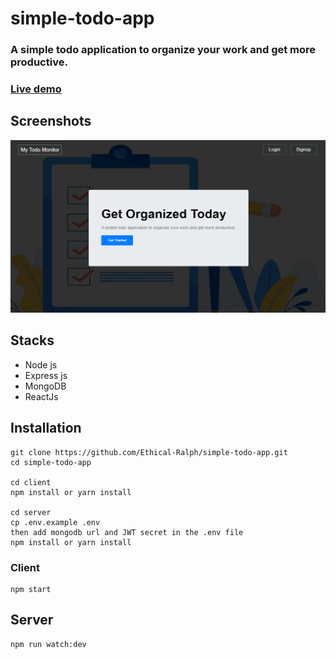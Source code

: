 # simple-todo-app

### A simple todo application to organize your work and get more productive.

### [Live demo](https://mytodomonitor.herokuapp.com/)

## Screenshots

![Thumbnail](./client/src/assets/screenshot.png)

## Stacks

- Node js
- Express js
- MongoDB
- ReactJs

## Installation

```
git clone https://github.com/Ethical-Ralph/simple-todo-app.git
cd simple-todo-app

cd client
npm install or yarn install

cd server
cp .env.example .env
then add mongodb url and JWT secret in the .env file
npm install or yarn install

```

### Client

```
npm start
```

## Server

```
npm run watch:dev
```
